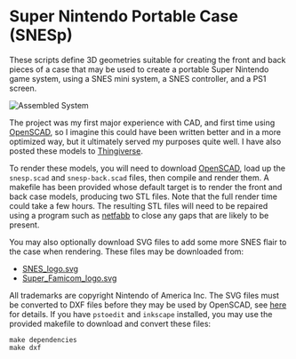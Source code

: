 Super Nintendo Portable Case (SNESp)
====================================

These scripts define 3D geometries suitable for creating the front and back
pieces of a case that may be used to create a portable Super Nintendo game
system, using a SNES mini system, a SNES controller, and a PS1 screen.

![Assembled System](http://i.imgur.com/rbYJ8RJl.jpg)

The project was my first major experience with CAD, and first time using
[OpenSCAD](http://www.openscad.org), so I imagine this could have been written
better and in a more optimized way, but it ultimately served my purposes quite
well.  I have also posted these models to
[Thingiverse](http://www.thingiverse.com/thing:151465).

To render these models, you will need to download
[OpenSCAD](http://www.openscad.org), load up the `snesp.scad` and
`snesp-back.scad` files, then compile and render them.  A makefile has been
provided whose default target is to render the front and back case models,
producing two STL files.  Note that the full render time could take a few
hours.  The resulting STL files will need to be repaired using a program such
as [netfabb](http://www.netfabb.com) to close any gaps that are likely to be
present.

You may also optionally download SVG files to add some more SNES flair to the
case when rendering.  These files may be downloaded from:

* [SNES_logo.svg](http://commons.wikimedia.org/wiki/File:SNES_logo.svg)
* [Super_Famicom_logo.svg](http://en.wikipedia.org/wiki/File:Super_Famicom_logo.svg)

All trademarks are copyright Nintendo of America Inc.  The SVG files must be
converted to DXF files before they may be used by OpenSCAD, see
[here](http://en.wikibooks.org/wiki/OpenSCAD_User_Manual/Other_2D_formats) for
details.  If you have `pstoedit` and `inkscape` installed, you may use the
provided makefile to download and convert these files:

    make dependencies
    make dxf

